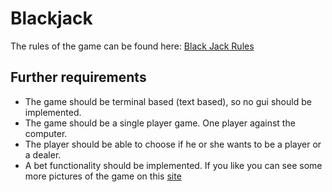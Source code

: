 # Blackjack
The rules of the game can be found here: <a href="https://en.wikipedia.org/wiki/Blackjack">Black Jack Rules</a>
## Further requirements
 
* The game should be terminal based (text based), so no gui should be implemented. 
* The game should be a single player game. One player against the computer. 
* The player should be able to choose if he or she wants to be a player or a dealer. 
* A bet functionality should be implemented. If you like you can see some more pictures of the game on this <a href="black_jack_pics.html">site</a>
